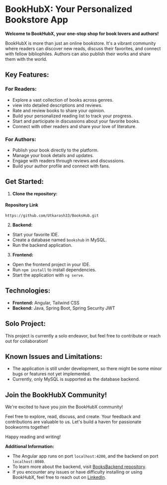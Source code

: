 # BookHubX: Your Personalized Bookstore App

**Welcome to BookHubX, your one-stop shop for book lovers and authors!**

BookHubX is more than just an online bookstore. It's a vibrant community where readers can discover new reads, discuss their favorites, and connect with fellow bibliophiles. Authors can also publish their works and share them with the world.

## Key Features:

### For Readers:

- Explore a vast collection of books across genres.
- view into detailed descriptions and reviews.
- Rate and review books to share your opinion.
- Build your personalized reading list to track your progress.
- Start and participate in discussions about your favorite books.
- Connect with other readers and share your love of literature.

### For Authors:

- Publish your book directly to the platform.
- Manage your book details and updates.
- Engage with readers through reviews and discussions.
- Build your author profile and connect with fans.

## Get Started:

1. **Clone the repository:**

   
#### Repository Link

```http
https://github.com/Utkarash33/BooksHub.git
```

2. **Backend:**
- Start your favorite IDE.
- Create a database named `bookshub` in MySQL.
- Run the backend application.

3. **Frontend:**
- Open the frontend project in your IDE.
- Run `npm install` to install dependencies.
- Start the application with `ng serve`.

## Technologies:

- **Frontend:** Angular, Tailwind CSS
- **Backend:** Java, Spring Boot, Spring Security JWT

## Solo Project:

This project is currently a solo endeavor, but feel free to contribute or reach out for collaboration!

## Known Issues and Limitations:

- The application is still under development, so there might be some minor bugs or features not yet implemented.
- Currently, only MySQL is supported as the database backend.

## Join the BookHubX Community!

We're excited to have you join the BookHubX community!

Feel free to explore, read, discuss, and create. Your feedback and contributions are valuable to us. Let's build a haven for passionate bookworms together!

Happy reading and writing!


**Additional Information:**

- The Angular app runs on port `localhost:4200`, and the backend on port `localhost:8080`.
- To learn more about the backend, visit [BooksBackend repository](https://github.com/Utkarash33/BooksBackend).
- If you encounter any issues or have difficulty installing or using BookHubX, feel free to reach out on [LinkedIn](https://www.linkedin.com/in/utkarash-thakur-70439a262/).


